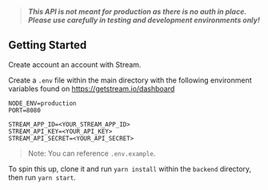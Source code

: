 > **_This API is not meant for production as there is no auth in place. Please
> use carefully in testing and development environments only!_**

## Getting Started

Create account an account with Stream.

Create a `.env` file within the main directory with the
following environment variables found on https://getstream.io/dashboard

```
NODE_ENV=production
PORT=8080

STREAM_APP_ID=<YOUR_STREAM_APP_ID>
STREAM_API_KEY=<YOUR_API_KEY>
STREAM_API_SECRET=<YOUR_API_SECRET>
```

> Note: You can reference `.env.example`.

To spin this up, clone it and run `yarn install` within the `backend` directory,
then run `yarn start`.

